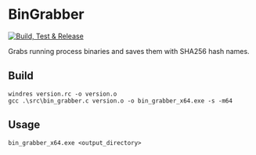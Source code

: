 # BinGrabber
[![Build, Test & Release](https://github.com/JakePeralta7/BinGrabber/actions/workflows/build_test_and_release.yml/badge.svg)](https://github.com/JakePeralta7/BinGrabber/actions/workflows/build_test_and_release.yml)

Grabs running process binaries and saves them with SHA256 hash names.
 
## Build
```
windres version.rc -o version.o
gcc .\src\bin_grabber.c version.o -o bin_grabber_x64.exe -s -m64
```

## Usage
```
bin_grabber_x64.exe <output_directory>
```
